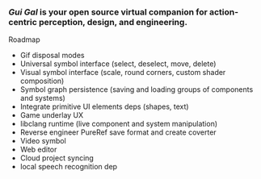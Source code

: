 ### ***Gui Gal*** is your open source virtual companion for action-centric perception, design, and engineering.

Roadmap
* Gif disposal modes
* Universal symbol interface (select, deselect, move, delete)
* Visual symbol interface (scale, round corners, custom shader composition)
* Symbol graph persistence (saving and loading groups of components and systems)
* Integrate primitive UI elements deps (shapes, text)
* Game underlay UX
* libclang runtime (live component and system manipulation)
* Reverse engineer PureRef save format and create coverter
* Video symbol
* Web editor
* Cloud project syncing
* local speech recognition dep
